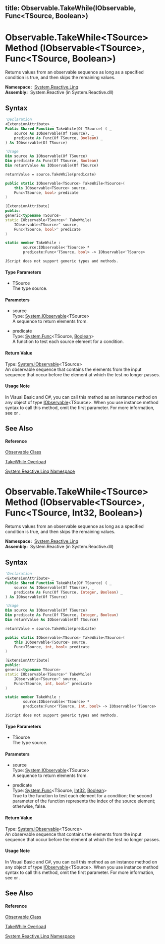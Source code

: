 title: Observable.TakeWhile<TSource>(IObservable<TSource>, Func<TSource, Boolean>)
---
# Observable.TakeWhile\<TSource\> Method (IObservable\<TSource\>, Func\<TSource, Boolean\>)

Returns values from an observable sequence as long as a specified condition is true, and then skips the remaining values.

**Namespace:**  [System.Reactive.Linq](System.Reactive.Linq/System.Reactive.Linq)  
**Assembly:**  System.Reactive (in System.Reactive.dll)

## Syntax

```vb
'Declaration
<ExtensionAttribute> _
Public Shared Function TakeWhile(Of TSource) ( _
    source As IObservable(Of TSource), _
    predicate As Func(Of TSource, Boolean) _
) As IObservable(Of TSource)
```

```vb
'Usage
Dim source As IObservable(Of TSource)
Dim predicate As Func(Of TSource, Boolean)
Dim returnValue As IObservable(Of TSource)

returnValue = source.TakeWhile(predicate)
```

```csharp
public static IObservable<TSource> TakeWhile<TSource>(
    this IObservable<TSource> source,
    Func<TSource, bool> predicate
)
```

```c++
[ExtensionAttribute]
public:
generic<typename TSource>
static IObservable<TSource>^ TakeWhile(
    IObservable<TSource>^ source, 
    Func<TSource, bool>^ predicate
)
```

```fsharp
static member TakeWhile : 
        source:IObservable<'TSource> * 
        predicate:Func<'TSource, bool> -> IObservable<'TSource> 
```

```jscript
JScript does not support generic types and methods.
```

#### Type Parameters

- TSource  
  The type source.

#### Parameters

- source  
  Type: [System.IObservable](https://msdn.microsoft.com/en-us/library/Dd990377)\<TSource\>  
  A sequence to return elements from.

- predicate  
  Type: [System.Func](https://msdn.microsoft.com/en-us/library/Bb549151)\<TSource, [Boolean](https://msdn.microsoft.com/en-us/library/a28wyd50)\>  
  A function to test each source element for a condition.

#### Return Value

Type: [System.IObservable](https://msdn.microsoft.com/en-us/library/Dd990377)\<TSource\>  
An observable sequence that contains the elements from the input sequence that occur before the element at which the test no longer passes.

#### Usage Note

In Visual Basic and C\#, you can call this method as an instance method on any object of type [IObservable](https://msdn.microsoft.com/en-us/library/Dd990377)\<TSource\>. When you use instance method syntax to call this method, omit the first parameter. For more information, see [](https://msdn.microsoft.com/en-us/library/Bb384936) or [](https://msdn.microsoft.com/en-us/library/Bb383977).

## See Also

#### Reference

[Observable Class](Observable/Observable)

[TakeWhile Overload](TakeWhile/Observable.TakeWhile)

[System.Reactive.Linq Namespace](System.Reactive.Linq/System.Reactive.Linq)

# Observable.TakeWhile\<TSource\> Method (IObservable\<TSource\>, Func\<TSource, Int32, Boolean\>)

Returns values from an observable sequence as long as a specified condition is true, and then skips the remaining values.

**Namespace:**  [System.Reactive.Linq](System.Reactive.Linq/System.Reactive.Linq)  
**Assembly:**  System.Reactive (in System.Reactive.dll)

## Syntax

```vb
'Declaration
<ExtensionAttribute> _
Public Shared Function TakeWhile(Of TSource) ( _
    source As IObservable(Of TSource), _
    predicate As Func(Of TSource, Integer, Boolean) _
) As IObservable(Of TSource)
```

```vb
'Usage
Dim source As IObservable(Of TSource)
Dim predicate As Func(Of TSource, Integer, Boolean)
Dim returnValue As IObservable(Of TSource)

returnValue = source.TakeWhile(predicate)
```

```csharp
public static IObservable<TSource> TakeWhile<TSource>(
    this IObservable<TSource> source,
    Func<TSource, int, bool> predicate
)
```

```c++
[ExtensionAttribute]
public:
generic<typename TSource>
static IObservable<TSource>^ TakeWhile(
    IObservable<TSource>^ source, 
    Func<TSource, int, bool>^ predicate
)
```

```fsharp
static member TakeWhile : 
        source:IObservable<'TSource> * 
        predicate:Func<'TSource, int, bool> -> IObservable<'TSource> 
```

```jscript
JScript does not support generic types and methods.
```

#### Type Parameters

- TSource  
  The type source.

#### Parameters

- source  
  Type: [System.IObservable](https://msdn.microsoft.com/en-us/library/Dd990377)\<TSource\>  
  A sequence to return elements from.

- predicate  
  Type: [System.Func](https://msdn.microsoft.com/en-us/library/Bb534647)\<TSource, [Int32](https://msdn.microsoft.com/en-us/library/td2s409d), [Boolean](https://msdn.microsoft.com/en-us/library/a28wyd50)\>  
  True to the function to test each element for a condition; the second parameter of the function represents the index of the source element; otherwise, false.

#### Return Value

Type: [System.IObservable](https://msdn.microsoft.com/en-us/library/Dd990377)\<TSource\>  
An observable sequence that contains the elements from the input sequence that occur before the element at which the test no longer passes.

#### Usage Note

In Visual Basic and C\#, you can call this method as an instance method on any object of type [IObservable](https://msdn.microsoft.com/en-us/library/Dd990377)\<TSource\>. When you use instance method syntax to call this method, omit the first parameter. For more information, see [](https://msdn.microsoft.com/en-us/library/Bb384936) or [](https://msdn.microsoft.com/en-us/library/Bb383977).

## See Also

#### Reference

[Observable Class](Observable/Observable)

[TakeWhile Overload](TakeWhile/Observable.TakeWhile)

[System.Reactive.Linq Namespace](System.Reactive.Linq/System.Reactive.Linq)
